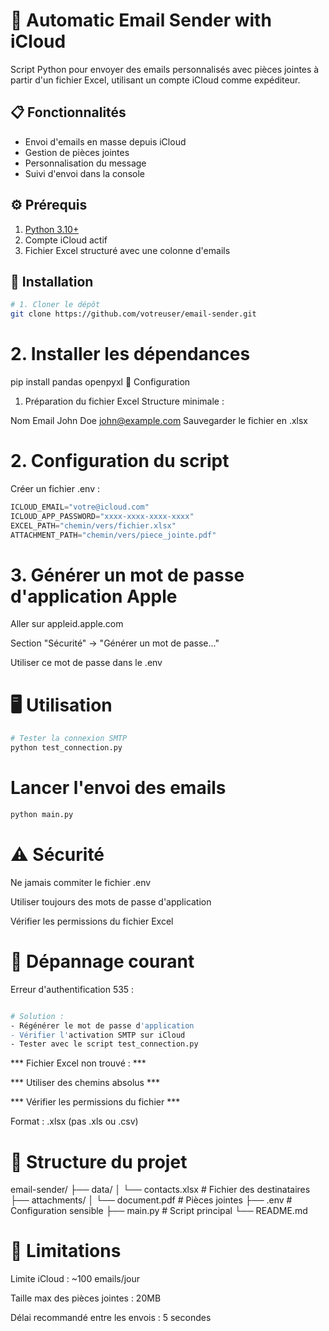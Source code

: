 # 📧 Automatic Email Sender with iCloud

Script Python pour envoyer des emails personnalisés avec pièces jointes à partir d'un fichier Excel, utilisant un compte iCloud comme expéditeur.

## 📋 Fonctionnalités
- Envoi d'emails en masse depuis iCloud
- Gestion de pièces jointes
- Personnalisation du message
- Suivi d'envoi dans la console

## ⚙️ Prérequis
1. [Python 3.10+](https://www.python.org/downloads/)
2. Compte iCloud actif
3. Fichier Excel structuré avec une colonne d'emails

## 🚀 Installation
```bash
# 1. Cloner le dépôt
git clone https://github.com/votreuser/email-sender.git
```

# 2. Installer les dépendances
pip install pandas openpyxl
🔧 Configuration
1. Préparation du fichier Excel
Structure minimale :

Nom	Email
John Doe	john@example.com
Sauvegarder le fichier en .xlsx

# 2. Configuration du script
Créer un fichier .env :

```python
ICLOUD_EMAIL="votre@icloud.com"
ICLOUD_APP_PASSWORD="xxxx-xxxx-xxxx-xxxx"
EXCEL_PATH="chemin/vers/fichier.xlsx"
ATTACHMENT_PATH="chemin/vers/piece_jointe.pdf"
```

# 3. Générer un mot de passe d'application Apple

Aller sur appleid.apple.com

Section "Sécurité" → "Générer un mot de passe..."

Utiliser ce mot de passe dans le .env

# 🖥️ Utilisation
``` bash
# Tester la connexion SMTP
python test_connection.py
```

# Lancer l'envoi des emails
```bash
python main.py
```

# ⚠️ Sécurité
Ne jamais commiter le fichier .env

Utiliser toujours des mots de passe d'application

Vérifier les permissions du fichier Excel

# 🐛 Dépannage courant
Erreur d'authentification 535 :

```bash

# Solution :
- Régénérer le mot de passe d'application
- Vérifier l'activation SMTP sur iCloud
- Tester avec le script test_connection.py
```

*** Fichier Excel non trouvé : ***
 
*** Utiliser des chemins absolus ***

*** Vérifier les permissions du fichier ***

Format : .xlsx (pas .xls ou .csv)

# 📄 Structure du projet

email-sender/
├── data/
│   └── contacts.xlsx    # Fichier des destinataires
├── attachments/
│   └── document.pdf     # Pièces jointes
├── .env                 # Configuration sensible
├── main.py              # Script principal
└── README.md

# 📌 Limitations
Limite iCloud : ~100 emails/jour

Taille max des pièces jointes : 20MB

Délai recommandé entre les envois : 5 secondes
